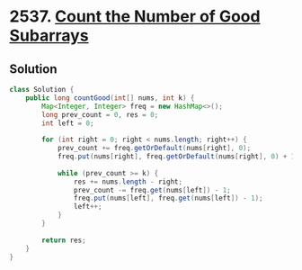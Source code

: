 # 2537. [Count the Number of Good Subarrays](https://leetcode.com/problems/count-the-number-of-good-subarrays/description/?envType=daily-question&envId=2025-04-16)

## Solution

```java
class Solution {
    public long countGood(int[] nums, int k) {
        Map<Integer, Integer> freq = new HashMap<>();
        long prev_count = 0, res = 0;
        int left = 0;
        
        for (int right = 0; right < nums.length; right++) {
            prev_count += freq.getOrDefault(nums[right], 0);
            freq.put(nums[right], freq.getOrDefault(nums[right], 0) + 1);
            
            while (prev_count >= k) {
                res += nums.length - right;
                prev_count -= freq.get(nums[left]) - 1;
                freq.put(nums[left], freq.get(nums[left]) - 1);
                left++;
            }
        }
        
        return res;
    }
}
```
